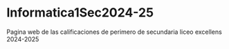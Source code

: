 # Informatica1Sec2024-25
Pagina web de las calificaciones de perimero de secundaria liceo excellens 2024-2025
